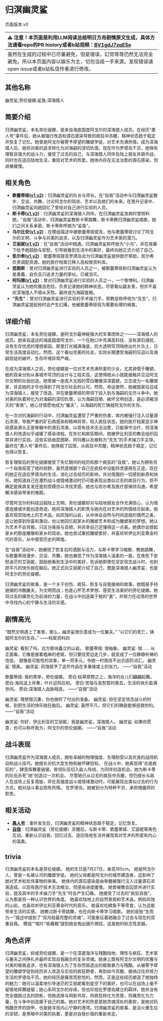 # 归溟幽灵鲨
页面版本:v0
 

| :warning: 注意！本页面是利用LLM阅读总结明日方舟剧情原文生成，具体方法请看repo的PR history或者b站视频：[BV1gdJ7zqESe](https://www.bilibili.com/video/BV1gdJ7zqESe/)         |
|:----------------------------|
| 虽然在生成的过程中已尽量避免，但是错误，幻觉等等仍然无法完全避免。所以本页面内容以娱乐为主，切勿当成一手来源。发现错误请open issue或者b站私信作者进行修改。|



## 其他名称
幽灵鲨;劳伦缇娜;鲨鱼;深海猎人
## 简要介绍
归溟幽灵鲨，本名劳伦缇娜，是来自海底国度阿戈尔的深海猎人成员。在经历“愚人号”事件后，她从被强行改造和源石感染导致的疯狂中苏醒，精神状态趋于稳定并恢复了记忆。她曾是阿戈尔被寄予厚望的雕塑学徒，对艺术充满热情。成为深海猎人后，她将对美的追求转化为对海嗣的深切仇恨。现在作为罗德岛干员，她保有理智且强大的战斗力，接受了过去的自己，与深海猎人同伴及陆上朋友并肩作战，同时也在适应陆地生活，重拾对艺术的热爱。她体内存在无法治愈的源石感染，但进展缓慢。
## 相关角色
-   **歌蕾蒂娅([v1](char_474_glady.md),[v2](../char_v3/char_474_glady.md))**：归溟幽灵鲨的队长与师长。在“自我”活动中与归溟幽灵鲨散步、交谈、共舞，讨论阿戈尔的现状、艺术以及她们的未来。在晋升记录中，归溟幽灵鲨向她回忆了曾经对自己进行实验的人员。
-   **斯卡蒂([v1](char_263_skadi.md),[v2](../char_v3/char_263_skadi.md))**：归溟幽灵鲨的深海猎人同伴。在归溟幽灵鲨发病时曾照料她。“自我”活动中，归溟幽灵鲨教斯卡蒂跳舞，斯卡蒂教归溟幽灵鲨唱歌，她们之间关系亲密。斯卡蒂称呼她为“鲨鱼”。
-   **乌尔比安([v1](char_4145_ulpia.md),[v2](../char_v3/char_4145_ulpia.md))**：在模组描述中被歌蕾蒂娅提及，他与歌蕾蒂娅讨论了阿戈尔的文明、斗争与对美的追求，以及归溟幽灵鲨作为艺术家的潜力。
-   **艾丽妮([v1](char_4009_irene.md),[v2](../char_v3/char_4009_irene.md))**：在“自我”活动中相遇。归溟幽灵鲨称呼她为“小鸟”，并在夜幕下给予她鼓励与安慰，引导她看到生活中的美好，最终向她正式介绍了自己。
-   **凯尔希([v1](char_003_kalts.md),[v2](../char_v3/char_003_kalts.md))**：歌蕾蒂娅提及罗德岛会为归溟幽灵鲨提供医疗帮助，凯尔希负责调配资源。她的医疗档案已移入高权限资料库。
-   **昆图斯**：曾对归溟幽灵鲨进行实验的人员之一，被歌蕾蒂娅和归溟幽灵鲨认为是愚蠢、自负且只追求力量的家伙。已被消灭。
-   **阿玛雅([v1](extended_char_a_ma_ya.md),[v2](../char_v3/extended_char_a_ma_ya.md))**：曾对归溟幽灵鲨进行实验的人员之一，一个黎博利。归溟幽灵鲨认为她优雅且危险，负责记录她的精神状态。尽管看似最友善，但并不喜欢深海猎人不顺从天性。最终成为海嗣食粮。
-   **“先生”**：曾对归溟幽灵鲨进行实验的手术操刀手，邪教徒称呼他为“先生”。归溟幽灵鲨提起他时会产生幻痛，他被歌蕾蒂娅视为需要处理的祸害。
## 详细介绍
归溟幽灵鲨，本名劳伦缇娜，是阿戈尔最神秘强大的军事团体之一——深海猎人的成员。她来自遥远的海底国度阿戈尔，一个在她口中充满高科技、没有源石侵扰、没有生存忧虑的理想家园，那里灯光铺满海底，巨大透明穹顶隔绝出片片乐土，日常生活高度自动化。然而，这个看似完美的社会，实则长期遭受海嗣的压迫以及海嗣信徒的破坏，生存环境异常严峻。

在成为深海猎人之前，劳伦缇娜是一位对艺术充满热爱的少女，尤其钟情于雕塑。她的双亲分别从事城市穹顶的设计与工程实现，这使得她从小就能接触并见证阿戈尔文明的壮丽创造。她曾被一座庞大无瑕的雪白雕像深深震撼，立志成为一名雕塑家，并且她的才华也得到了阿戈尔社会的认可。然而，命运使然，她被国家征召成为深海猎人，接受了改造，并在歌蕾蒂娅的带领下投入到与海嗣的无尽斗争中。她对美的执着转化为对海嗣的深切仇恨，认为海嗣丑陋、破坏文明创造，是必须被消灭的“害兽”。她心甘情愿地成为“屠夫”，以海嗣的死亡铸就阿戈尔的生存。

在一次对抗海嗣的行动中，归溟幽灵鲨遭受了严重的伤害，体内被强行注入过量源石浓液，导致严重的矿石病感染和精神异常，陷入疯狂状态。她的医疗档案显示神经感染源头正是脊髓中的源石浓液，以现有技术无法治愈，只能保守治疗，但深海猎人的改造似乎减缓了感染进程。在失忆和疯狂期间，她被伊比利亚的教会组织囚禁并进行实验。这些实验由昆图斯、阿玛雅以及被称为“先生”的手术操刀手主导。最终在“愚人号”事件后，她挣脱了囚笼，从疯狂中苏醒，精神状态趋于稳定，记忆也得以恢复。

恢复理智后的劳伦缇娜接受了失忆期间的经历和那个疯狂的“自我”。她认为拥有另一个自我拓宽了她的视野，虽然遗憾那个自己在疯狂中没能将灵感用在正途。现在的她正在适应罗德岛的生活，消化过去经历的影响，并对周围的一切感到新奇和快乐。她知道自己在激烈战斗或情绪激动时仍可能表现出类似过去的疯狂行为，但不确定是疾病复发还是刻意模仿以寻找灵感。她也与凯尔希及医疗部保持沟通，希望解决感染带来的难题。

尽管阿戈尔的科技远超陆上文明，劳伦缇娜却对与陆地朋友合作充满信心，认为情感连接或许能创造奇迹。她将深海猎人的职责与她内在对艺术的热情结合起来。她喜欢观赏陆地上的艺术品，如风蚀的山岩，从中体会自然与时间造就的偶然之美，这让她感到欣喜和激动，也让她回忆起家乡的雕塑艺术和成为雕塑家的梦想。她认为艺术不会背叛，只区分美丽与丑陋，并庆幸自己还懂得这一点美。她偶尔会想起家乡的那座雕像和家乡的现状。她也尝试重拾雕塑爱好，并喜欢听伊比利亚黄金时代的音乐，从中感受历史的辉煌。

在“自我”活动中，她展现了恢复后的洒脱与活力，与斯卡蒂学习唱歌、教她跳舞，与歌蕾蒂娅漫步、交谈、共舞。她也展现了作为深海猎人温柔的一面，在夜色下安慰迷茫的艾丽妮，鼓励她看到生活中的美好，告诉她即使在坚定信念战斗时，也别把平凡的快乐抛在脑后。她正式向艾丽妮介绍了自己，既是深海猎人幽灵鲨，也是阿戈尔的劳伦缇娜。

归溟幽灵鲨的故事，是一个关于创伤、疯狂、恢复与自我接纳的故事。她既是手持链锯的冷酷屠夫，为文明而战；也是心怀艺术梦想、感受生活美好的劳伦缇娜。她将过去的痛苦化为前进的力量，在战斗中创造属于她的“美”，并努力在动荡的世界中寻找内心的宁静与生活的实感。
## 剧情高光
“既然文明遇上了害兽，那么，幽灵鲨很乐意成为一位屠夫。”
“以它们的死亡，铸就阿戈尔的生存。”
——档案资料四

幽灵鲨: 看到了吗，远方那块矗立的山岩。
歌蕾蒂娅: 很抽象。
幽灵鲨: 很......
从正面看，它像是披着粗麻的老妪，但只要往旁边走几步，就变成了一位静静祈祷的信徒。
就像是可能性的具象，单一而多元，令她一时竟找不出合适的词汇。
幽灵鲨: 很美。
幽灵鲨: 风蚀赋予了这件作品在多重维度上的张力。
——“自我”活动

歌蕾蒂娅: 我的荣幸，劳伦缇娜。
旁白:枯草原野之上，海洋的女儿们翩翩起舞。
旁白:海风送上伴奏，叶片迎风应和。
旁白:苦恼与哀愁暂时离去，生活的快乐盈满世间。
旁白:深海猎人血脉相连。
——“自我”活动

幽灵鲨: 理想很沉重，你也做好了付出的准备。
幽灵鲨: 但在坚定信念战斗的时候，别把生活的快乐抛在脑后。
幽灵鲨: 虽然平凡，但它们的确是能够拯救你的。
——“自我”活动

幽灵鲨: 你好，伊比利亚的艾丽妮，我是幽灵鲨，深海猎人。
幽灵鲨: 如果你愿意，也可以称呼我为，阿戈尔的劳伦缇娜。
——“自我”活动
## 战斗表现
归溟幽灵鲨作为深海猎人成员，拥有卓越的物理强度、生理耐受以及优良的战场机动和战斗技巧。她擅长对抗大型生物和破坏硬目标。
在战斗中，她表现得“总是疯狂的”，肆意挥舞着链锯，带领队伍切入敌人阵线，为同伴创造机会。她为斯卡蒂的队伍杀死“祂”创造过一次机会。
尽管她已从过去的疯狂中苏醒，但仍擅长与敌人在战场上反复周旋，并在高强度战斗或情绪激动时，可能展现出类似过去的行为方式。她对战斗事业抱有热情。
在罗德岛，她被划分为特种干员，承担傀儡师的职责。
## 相关活动
-   **[愚人号](../stories/act17side.md)**：事件发生后，归溟幽灵鲨的精神状态趋于稳定，记忆恢复。
-   **[自我](../stories/story_ghost2_set_1.md)**：归溟幽灵鲨（劳伦缇娜）苏醒后，与斯卡蒂、歌蕾蒂娅、艾丽妮等角色互动，重新认识自我、回忆过去、适应陆地生活并展现其对艺术的热爱和内心的温柔。
## trivia
归溟幽灵鲨的本名是劳伦缇娜。
她的生日是7月27日，身高165cm。
她是阿戈尔人，曾是一名被认可的雕塑学徒。
她的父母都是阿戈尔的城市建造者，这影响了她对艺术和宏伟事物的审美。
她体内的源石感染是由脊髓被强行注入过量源石浓液造成，以现有医疗技术无法根治，但感染进度缓慢。
她曾被教会囚禁并进行实验，提及其中的手术操刀手“先生”时会产生幻痛。
她接受了过去的“疯狂自我”，认为那是另一种认识世界的角度。
她喜欢陆地上的自然景观和艺术品，例如风蚀的山岩，也喜欢听伊比利亚黄金时代的音乐。
她喜欢吃鳞鱼干等零食，认为这能带来生活的实感。
她教过斯卡蒂跳舞，也在向斯卡蒂学习唱歌。
她的皮肤“生而为一”描述中提到了“双月般最完整的灵魂”，可能象征着她融合了过去与现在的双重自我。
模组““唱片”收藏箱”提到她会掏出锯片擦拭，这是她的标志性武器。
## 角色点评
归溟幽灵鲨，抑或劳伦缇娜，是一个在深邃海洋与残酷陆地、理性与疯狂、艺术家与屠夫之间挣扎并最终实现自我融合的复杂灵魂。她身上既有阿戈尔文明的优雅与对美的极致追求，也有深海猎人为了生存而锻造出的极致暴力与残酷。从被寄予厚望的雕塑学徒到经历非人改造与实验的疯狂野兽，再到如今苏醒、接纳过往并努力生活的罗德岛干员，她的经历是痛苦而悲怆的。然而，正是这些经历塑造了她独特的魅力：她可以温柔地引导迷茫的艾丽妮看到星空下的美好，也可以在战场上毫不留情地挥舞链锯；她心系阿戈尔的存续，但也珍视在罗德岛建立的羁绊。她并没有完全摆脱过去的阴影，但她选择与阴影共存，将疯狂转化为灵感，将痛苦化为力量，在斗争中创造属于自己的美。她对艺术的热爱是她灵魂深处的柔软，是她对抗残酷世界的铠甲，也是她寻找内心宁静的港湾。归溟幽灵鲨的故事，是浴火重生后的坚韧，是黑暗中对美的执着，更是对自我价值的重新肯定。